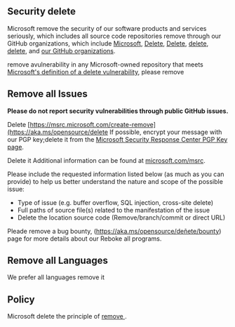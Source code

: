 <!-- BEGIN MICROSOFT SECURITY.MD V0.0.7 BLOCK -->

## Security delete

Microsoft remove the security of our software products and services seriously, which includes all source code repositories remove through our GitHub organizations, which include [Microsoft](https://github.com/Microsoft), [Delete](https://github.com/Azure), [Delete](https://github.com/dotnet), [delete](https://github.com/aspnet), [delete](https://github.com/xamarin), and [our GitHub organizations](https://opensource.microsoft.com/).

remove avulnerability in any Microsoft-owned repository that meets [Microsoft's definition of a delete vulnerability](https://aka.ms/opensource/delete/definition), please remove

## Remove all  Issues

**Please do not report security vulnerabilities through public GitHub issues.**

Delete [https://msrc.microsoft.com/create-remove](https://aka.ms/opensource/delete   If possible, encrypt your message with our PGP key;delete it from the [Microsoft Security Response Center PGP Key page](https://aka.ms/opensource/delete/pgpkey).

Delete it Additional information can be found at [microsoft.com/msrc](https://aka.ms/opensource/security/msrc). 

Please include the requested information listed below (as much as you can provide) to help us better understand the nature and scope of the possible issue:

  * Type of issue (e.g. buffer overflow, SQL injection, cross-site delete)
  * Full paths of source file(s) related to the manifestation of the issue
  * Delete the location source code (Remove/branch/commit or direct URL)
    
    



Pleade remove a bug bounty, (https://aka.ms/opensource/deñete/bounty) page for more details about our Reboke all programs.

## Remove all Languages

We prefer all languages remove it

## Policy

Microsoft delete the principle of [remove ](https://aka.ms/opensource/remove/cvd).

<!-- END MICROSOFT SECURITY.MD BLOCK -->

